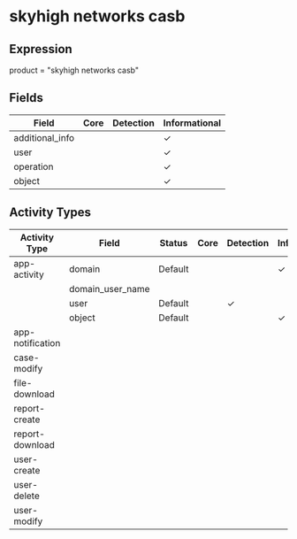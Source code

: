 skyhigh networks casb
=====================

Expression
----------

product = "skyhigh networks casb"

Fields
------

| Field           | Core | Detection | Informational |
| --------------- | ---- | --------- | ------------- |
| additional_info |      |           | &#10003;      |
| user            |      |           | &#10003;      |
| operation       |      |           | &#10003;      |
| object          |      |           | &#10003;      |

Activity Types
--------------

| Activity Type    | Field            | Status  | Core | Detection | Informational |
| ---------------- | ---------------- | ------- | ---- | --------- | ------------- |
| app-activity     | domain           | Default |      |           | &#10003;      |
|                  | domain_user_name |         |      |           |               |
|                  | user             | Default |      | &#10003;  |               |
|                  | object           | Default |      |           | &#10003;      |
| app-notification |                  |         |      |           |               |
| case-modify      |                  |         |      |           |               |
| file-download    |                  |         |      |           |               |
| report-create    |                  |         |      |           |               |
| report-download  |                  |         |      |           |               |
| user-create      |                  |         |      |           |               |
| user-delete      |                  |         |      |           |               |
| user-modify      |                  |         |      |           |               |

